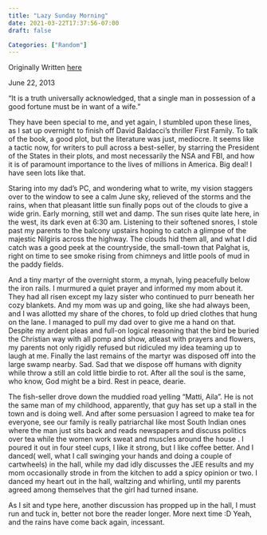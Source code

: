 ```yaml
---
title: "Lazy Sunday Morning"
date: 2021-03-22T17:37:56-07:00
draft: false

Categories: ["Random"]
---
```


Originally Written [here](https://medium.com/%E0%B4%95%E0%B5%81%E0%B4%B1%E0%B4%BF%E0%B4%AA%E0%B5%8D%E0%B4%AA%E0%B5%81%E0%B4%95%E0%B5%BE/lazy-sunday-morning-8f4d5b2942f5?source=---------0-----------------------)

June 22, 2013

“It is a truth universally acknowledged, that a single man in possession of a good fortune must be in want of a wife.”

They have been special to me, and yet again, I stumbled upon these lines, as I sat up overnight to finish off David Baldacci’s thriller First Family. To talk of the book, a good plot, but the literature was just, mediocre. It seems like a tactic now, for writers to pull across a best-seller, by starring the President of the States in their plots, and most necessarily the NSA and FBI, and how it is of paramount importance to the lives of millions in America. Big deal! I have seen lots like that.

Staring into my dad’s PC, and wondering what to write, my vision staggers over to the window to see a calm June sky, relieved of the storms and the rains, when that pleasant little sun finally pops out of the clouds to give a wide grin. Early morning, still wet and damp. The sun rises quite late here, in the west, its dark even at 6:30 am. Listening to their softened snores, I stole past my parents to the balcony upstairs hoping to catch a glimpse of the majestic Nilgiris across the highway. The clouds hid them all, and what I did catch was a good peek at the countryside, the small-town that Palghat is, right on time to see smoke rising from chimneys and little pools of mud in the paddy fields.

And a tiny martyr of the overnight storm, a mynah, lying peacefully below the iron rails. I murmured a quiet prayer and informed my mom about it. They had all risen except my lazy sister who continued to purr beneath her cozy blankets. And my mom was up and going, like she had always been, and I was allotted my share of the chores, to fold up dried clothes that hung on the lane. I managed to pull my dad over to give me a hand on that. Despite my ardent pleas and full-on logical reasoning that the bird be buried the Christian way with all pomp and show, atleast with prayers and flowers, my parents not only rigidly refused but ridiculed my idea teaming up to laugh at me. Finally the last remains of the martyr was disposed off into the large swamp nearby. Sad. Sad that we dispose off humans with dignity while throw a still an cold little birdie to rot. After all the soul is the same, who know, God might be a bird. Rest in peace, dearie.

The fish-seller drove down the muddied road yelling “Matti, Aila”. He is not the same man of my childhood, apparently, that guy has set up a stall in the town and is doing well. And after some persuasion I agreed to make tea for everyone, see our family is really patriarchal like most South Indian ones where the man just sits back and reads newspapers and discuss politics over tea while the women work sweat and muscles around the house . I poured it out in four steel cups, I like it strong, but I like coffee better. And I danced( well, what I call swinging your hands and doing a couple of cartwheels) in the hall, while my dad idly discusses the JEE results and my mom occasionally strode in from the kitchen to add a spicy opinion or two. I danced my heart out in the hall, waltzing and whirling, until my parents agreed among themselves that the girl had turned insane.

As I sit and type here, another discussion has propped up in the hall, I must run and tuck in, better not bore the reader longer. More next time :D Yeah, and the rains have come back again, incessant.
